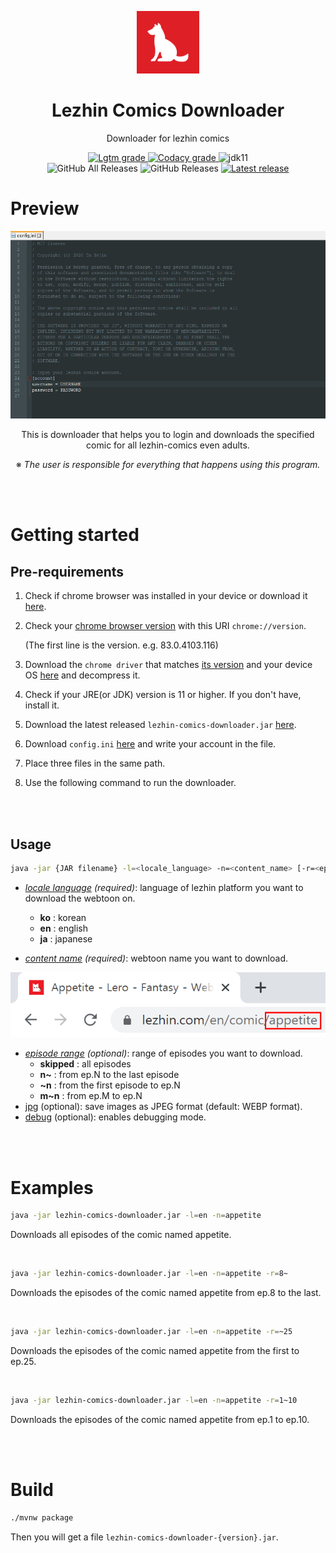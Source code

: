 <p align="center">
    <img alt="Lezhin Comics Downloader" src="./asset/lezhin-comics-downloader-logo.png" width="20%">
</p>

<h1 align="center">Lezhin Comics Downloader</h1>

<p align="center">Downloader for lezhin comics</p>

<p align="center">
    <a href="https://lgtm.com/projects/g/ImSejin/lezhin-comics-downloader/context:java">
        <img alt="Lgtm grade" src="https://img.shields.io/lgtm/grade/java/github/ImSejin/lezhin-comics-downloader.svg?logo=&logoWidth=&label=lgtm%3A%20code%20quality&&style=flat-square"/>
    </a>
    <a href="https://app.codacy.com/gh/ImSejin/lezhin-comics-downloader/dashboard">
        <img alt="Codacy grade" src="https://img.shields.io/codacy/grade/1a2400c31a8346ddbf108fb3ac78f481?label=codacy%3A%20code%20quality&style=flat-square">
    </a>
    <img alt="jdk11" src="https://img.shields.io/badge/jdk-11-orange?style=flat-square">
    <br/>
    <img alt="GitHub All Releases" src="https://img.shields.io/github/downloads/imsejin/lezhin-comics-downloader/total?style=flat-square">
    <img alt="GitHub Releases" src="https://img.shields.io/github/downloads/imsejin/lezhin-comics-downloader/latest/total?style=flat-square">
    <a href="https://github.com/ImSejin/lezhin-comics-downloader/releases/latest">
        <img alt="Latest release" src="https://img.shields.io/github/v/release/ImSejin/lezhin-comics-downloader?color=orange&style=flat-square">
    </a>
</p>

# Preview

<img alt="preview" src="./asset/preview.gif">

<p align="center">This is downloader that helps you to login and downloads the specified comic for all lezhin-comics even adults.</p>
<p align="center">※ <i>The user is responsible for everything that happens using this program.</i></p>
<br><br>

# Getting started

## Pre-requirements

1. Check if chrome browser was installed in your device or download it [here](https://www.google.com/chrome).

2. Check your <ins>chrome browser version</ins> with this URI `chrome://version`.

   (The first line is the version. e.g. 83.0.4103.116)

3. Download the `chrome driver` that matches <ins>its version</ins> and your device
   OS [here](https://chromedriver.chromium.org/downloads) and decompress it.

4. Check if your JRE(or JDK) version is 11 or higher. If you don't have, install it.

5. Download the latest
   released `lezhin-comics-downloader.jar` [here](https://github.com/ImSejin/lezhin-comics-downloader/releases).

6. Download `config.ini` [here](https://raw.githubusercontent.com/ImSejin/lezhin-comics-downloader/master/config.ini)
   and write your account in the file.

7. Place three files in the same path.

8. Use the following command to run the downloader.

<br><br>

## Usage

```bash
java -jar {JAR filename} -l=<locale_language> -n=<content_name> [-r=<episode_range> -j -d]
```

- *<ins>locale language</ins> (required)*: language of lezhin platform you want to download the webtoon on.

    - **ko** : korean
    - **en** : english
    - **ja** : japanese

- *<ins>content name</ins> (required)*: webtoon name you want to download.

<p>
    <img alt="comic name" src="./asset/comic-name.png">
</p>

- *<ins>episode range</ins> (optional)*: range of episodes you want to download.
    - __skipped__ : all episodes
    - __n~__ : from ep.N to the last episode
    - __~n__ : from the first episode to ep.N
    - __m~n__ : from ep.M to ep.N
- <ins>jpg</ins> (optional): save images as JPEG format (default: WEBP format).
- <ins>debug</ins> (optional): enables debugging mode.

<br><br>

# Examples

```bash
java -jar lezhin-comics-downloader.jar -l=en -n=appetite
```

Downloads all episodes of the comic named appetite.

<br>

```bash
java -jar lezhin-comics-downloader.jar -l=en -n=appetite -r=8~
```

Downloads the episodes of the comic named appetite from ep.8 to the last.

<br>

```bash
java -jar lezhin-comics-downloader.jar -l=en -n=appetite -r=~25
```

Downloads the episodes of the comic named appetite from the first to ep.25.

<br>

```bash
java -jar lezhin-comics-downloader.jar -l=en -n=appetite -r=1~10
```

Downloads the episodes of the comic named appetite from ep.1 to ep.10.

<br>

<br>

# Build

```bash
./mvnw package
```

Then you will get a file `lezhin-comics-downloader-{version}.jar`.
